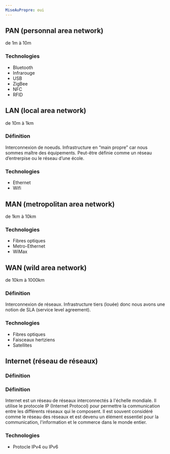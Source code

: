```yaml
---
MiseAuPropre: oui
---
```


## PAN (personnal area network)

de 1m à 10m

### Technologies

-   Bluetooth
-   Infrarouge
-   USB
-   ZigBee
-   NFC
-   RFID

## LAN (local area network)

de 10m à 1km

### Définition

Interconnexion de noeuds. Infrastructure en “main propre” car nous sommes maître des équipements. Peut-être définie comme un réseau d’entrerpise ou le réseau d’une école.

### Technologies

-   Ethernet
-   Wifi

## MAN (metropolitan area network)

de 1km à 10km

### Technologies

-   Fibres optiques
-   Metro-Ethernet
-   WiMax

## WAN (wild area network)

de 10km à 1000km

### Définition

Interconnexion de réseaux. Infrastructure tiers (louée) donc nous avons une notion de SLA (service level agreement).

### Technologies

-   Fibres optiques
-   Faisceaux hertziens
-   Satellites

## Internet (réseau de réseaux)

### Définition

### Définition

Internet est un réseau de réseaux interconnectés à l'échelle mondiale. Il utilise le protocole IP (Internet Protocol) pour permettre la communication entre les différents réseaux qui le composent. Il est souvent considéré comme le réseau des réseaux et est devenu un élément essentiel pour la communication, l'information et le commerce dans le monde entier.

### Technologies

-   Protocle IPv4 ou IPv6